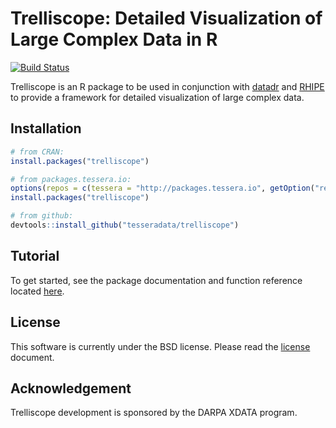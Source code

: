 # Trelliscope: Detailed Visualization of Large Complex Data in R

[![Build Status](https://travis-ci.org/tesseradata/trelliscope.svg?branch=master)](https://travis-ci.org/tesseradata/trelliscope)

Trelliscope is an R package to be used in conjunction with [datadr](https://github.com/tesseradata/datadr) and [RHIPE](https://github.com/tesseradata/RHIPE) to provide a framework for detailed visualization of large complex data.

## Installation

```r
# from CRAN:
install.packages("trelliscope")

# from packages.tessera.io:
options(repos = c(tessera = "http://packages.tessera.io", getOption("repos")))
install.packages("trelliscope")

# from github:
devtools::install_github("tesseradata/trelliscope")
```

## Tutorial

To get started, see the package documentation and function reference located [here](http://tesseradata.github.io/docs-trelliscope/).

## License

This software is currently under the BSD license.  Please read the [license](https://github.com/hafen/trelliscope/blob/master/LICENSE.md) document.

## Acknowledgement

Trelliscope development is sponsored by the DARPA XDATA program.
